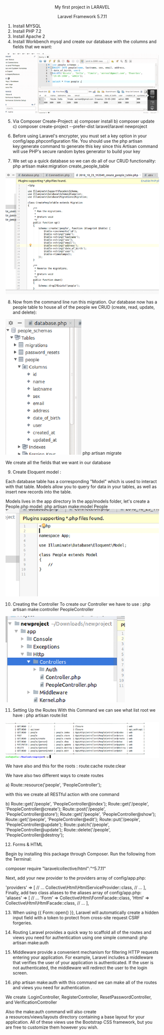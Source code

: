 <p align="center">My first project in LARAVEL</p>
<p align="center">Laravel Framework 5.7.11</p>

1) Install MYSQL
2) Install PHP 7.2
3) Install Apache 2
4) Install Workbench mysql  and create our database with the columns and fields that we want:
<img src="https://raw.githubusercontent.com/Nicole-Aern/Laravel-Project/master/docs/images/workbench.png">

5) Via Composer Create-Project:
  a) composer install
  b) composer update
  c) composer create-project --prefer-dist laravel/laravel newproject

6) Before using Laravel's encrypter, you must set a key option in your config/app.phpconfiguration file. You should use the php artisan key:generate command to generate this key since this Artisan command will use PHP's secure random bytes generator to build your key

7) We set up a quick database so we can do all of our CRUD
functionality:
php artisan make:migration create_people_table
<img src="https://raw.githubusercontent.com/Nicole-Aern/Laravel-Project/master/docs/images/workbench_2.png">

8) Now from the command line run this migration. Our database now has a people table to house all of the people we CRUD (create, read, update, and delete):
<img src="https://raw.githubusercontent.com/Nicole-Aern/Laravel-Project/master/docs/images/workbench_3.png">
  php artisan migrate

We create all the fields that we want in our database

9) Create Eloquent model :

Each database table has a corresponding "Model" which is used to interact with that table. Models allow you to query for data in your tables, as well as insert new records into the table.

Models lives in the app directory
In the app/models folder, let's create a People.php model:
php artisan make:model People
<img src="https://raw.githubusercontent.com/Nicole-Aern/Laravel-Project/master/docs/images/code.png">

10) Creating the Controller
To create our Controller we have to use :
php artisan make:controller PeopleController
<img src="https://raw.githubusercontent.com/Nicole-Aern/Laravel-Project/master/docs/images/code_2.png">

11) Setting Up the Routes
With this Command we can see what list root we have :
php artisan route:list
<img src="https://raw.githubusercontent.com/Nicole-Aern/Laravel-Project/master/docs/images/cli_routes.png">

We have also and this for the roots :
  route:cache
  route:clear

We have also two different ways to create routes

  a) Route::resource('people', 'PeopleController');

  with this we create all RESTful action with one command

  b) Route::get('/people', 'PeopleController@index');
  Route::get('/people', 'PeopleController@create');
  Route::post('/people', 'PeopleController@store');
  Route::get('/people', 'PeopleController@show');
  Route::get('/people', 'PeopleController@edit');
  Route::put('/people', 'PeopleController@update');
  Route::patch('/people', 'PeopleController@update');
  Route::delete('/people', 'PeopleController@destroy');

12) Forms & HTML

Begin by installing this package through Composer. Run the following
from the Terminal:

composer require "laravelcollective/html":"^5.7.11"

Next, add your new provider to the providers array of config/app.php:

  'providers' => [
  // ...
  Collective\Html\HtmlServiceProvider::class,
  // ...
  ],
  Finally, add two class aliases to the aliases array of config/app.php:
  'aliases' => [
  // ...
  'Form' => Collective\Html\FormFacade::class,
  'Html' => Collective\Html\HtmlFacade::class,
  // ...
  ],

13) When using {{ Form::open() }}, Laravel will automatically create a hidden input field with a token to protect from cross-site request CSRF forgeries.

14) Routing
Laravel provides a quick way to scaffold all of the routes and views you need for authentication using one simple command:
php artisan make:auth

15) Middleware provide a convenient mechanism for filtering HTTP requests entering your application. For example, Laravel includes a middleware that verifies the user of your application is authenticated. If the user is not authenticated, the middleware will redirect the user to the login screen. 

16) php artisan make:auth
with this command we can make all of the routes and views you need for authentication .

We create :LoginController, RegisterController, ResetPasswordController, and VerificationController

Also the make:auth command will also create a resources/views/layouts directory containing a base layout for your application. All of these views use the Bootstrap CSS framework, but you are free to customize them however you wish.

